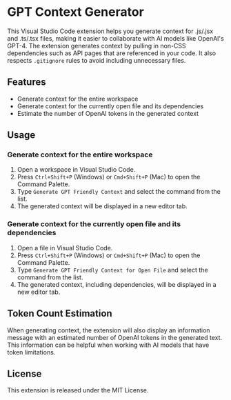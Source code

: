 GPT Context Generator
=====================

This Visual Studio Code extension helps you generate context for .js/.jsx and .ts/.tsx files, making it easier to collaborate with AI models like OpenAI's GPT-4. The extension generates context by pulling in non-CSS dependencies such as API pages that are referenced in your code. It also respects `.gitignore` rules to avoid including unnecessary files.

Features
--------

-   Generate context for the entire workspace
-   Generate context for the currently open file and its dependencies
-   Estimate the number of OpenAI tokens in the generated context

Usage
-----

### Generate context for the entire workspace

1.  Open a workspace in Visual Studio Code.
2.  Press `Ctrl+Shift+P` (Windows) or `Cmd+Shift+P` (Mac) to open the Command Palette.
3.  Type `Generate GPT Friendly Context` and select the command from the list.
4.  The generated context will be displayed in a new editor tab.

### Generate context for the currently open file and its dependencies

1.  Open a file in Visual Studio Code.
2.  Press `Ctrl+Shift+P` (Windows) or `Cmd+Shift+P` (Mac) to open the Command Palette.
3.  Type `Generate GPT Friendly Context for Open File` and select the command from the list.
4.  The generated context, including dependencies, will be displayed in a new editor tab.

Token Count Estimation
----------------------

When generating context, the extension will also display an information message with an estimated number of OpenAI tokens in the generated text. This information can be helpful when working with AI models that have token limitations.

License
-------

This extension is released under the MIT License.